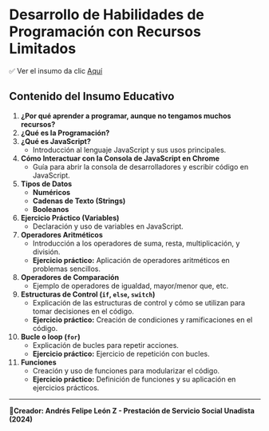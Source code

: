 # Desarrollo de Habilidades de Programación con Recursos Limitados

 ✅ Ver el insumo da clic [Aquí](https://n9.cl/v5bwk "aquí") 

## Contenido del Insumo Educativo

1. **¿Por qué aprender a programar, aunque no tengamos muchos recursos?**
2. **¿Qué es la Programación?**
3. **¿Qué es JavaScript?**  
   - Introducción al lenguaje JavaScript y sus usos principales.
4. **Cómo Interactuar con la Consola de JavaScript en Chrome**  
   - Guía para abrir la consola de desarrolladores y escribir código en JavaScript.
5. **Tipos de Datos**  
   - **Numéricos**
   - **Cadenas de Texto (Strings)**
   - **Booleanos**
6. **Ejercicio Práctico (Variables)**  
   - Declaración y uso de variables en JavaScript.
7. **Operadores Aritméticos**  
   - Introducción a los operadores de suma, resta, multiplicación, y división.
   - **Ejercicio práctico:** Aplicación de operadores aritméticos en problemas sencillos.
8. **Operadores de Comparación**  
    - Ejemplo de operadores de igualdad, mayor/menor que, etc.
9. **Estructuras de Control (`if`, `else`, `switch`)**  
    - Explicación de las estructuras de control y cómo se utilizan para tomar decisiones en el código.
    - **Ejercicio práctico:** Creación de condiciones y ramificaciones en el código.
10. **Bucle o loop (`for`)**  
    - Explicación de bucles para repetir acciones.
    - **Ejercicio práctico:** Ejercicio de repetición con bucles.
11. **Funciones**  
    - Creación y uso de funciones para modularizar el código.
    - **Ejercicio práctico:** Definición de funciones y su aplicación en ejercicios prácticos.

---

**📕Creador: Andrés Felipe León Z - Prestación de Servicio Social Unadista (2024)**
